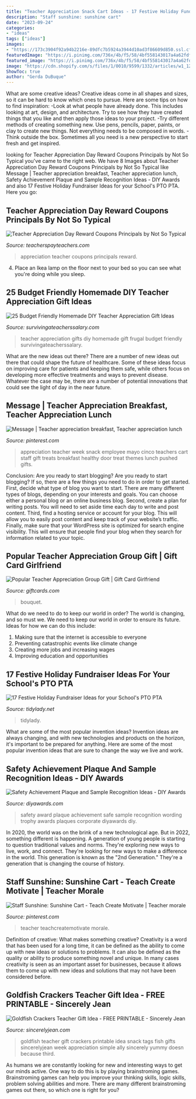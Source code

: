 ```yaml
---
title: "Teacher Appreciation Snack Cart Ideas - 17 Festive Holiday Fundraiser Ideas For Your School&#039;s Pto Pta"
description: "Staff sunshine: sunshine cart"
date: "2023-09-24"
categories:
- "ideas"
tags: ["ideas"]
images:
- "https://173c3904f92a94b2216e-89dfc7b5924a3944d10ad3f86609d850.ssl.cf2.rackcdn.com/content/giftcards/sites/9/2014/02/teacher-appreciation-flower-group-gift-1.jpg"
featuredImage: "https://i.pinimg.com/736x/4b/f5/58/4bf558143017a4a62fdfabea1eab5463.jpg"
featured_image: "https://i.pinimg.com/736x/4b/f5/58/4bf558143017a4a62fdfabea1eab5463.jpg"
image: "https://cdn.shopify.com/s/files/1/0010/9599/1332/articles/w1_1200x1200.png?v=1573749640"
ShowToc: true
author: "Gerda DuBuque"
---
```



What are some creative ideas?
Creative ideas come in all shapes and sizes, so it can be hard to know which ones to pursue. Here are some tips on how to find inspiration: 
-Look at what people have already done. This includes looking at art, design, and architecture. Try to see how they have created things that you like and then apply those ideas to your project. 
-Try different methods of creating something new. Use pens, pencils, paper, paints, or clay to create new things. Not everything needs to be composed in words. 
-Think outside the box. Sometimes all you need is a new perspective to start fresh and get inspired.

	

		
looking for Teacher Appreciation Day Reward Coupons Principals by Not So Typical you've came to the right web. We have 8 Images about Teacher Appreciation Day Reward Coupons Principals by Not So Typical like Message | Teacher appreciation breakfast, Teacher appreciation lunch, Safety Achievement Plaque and Sample Recognition Ideas - DIY Awards and also 17 Festive Holiday Fundraiser Ideas for your School&#039;s PTO PTA. Here you go:
		
    
## Teacher Appreciation Day Reward Coupons Principals By Not So Typical

<img loading=lazy src="https://ecdn.teacherspayteachers.com/thumbitem/Teacher-Appreciation-Day-Coupons-Principals-Administration-2356547-1545125677/original-2356547-4.jpg" onerror="this.onerror=null;this.src='https://tse4.mm.bing.net/th?id=OIP.Tx6MGHggysvjd3wQPDKgJAAAAA&amp;pid=15.1';" alt="Teacher Appreciation Day Reward Coupons Principals by Not So Typical">

_Source: teacherspayteachers.com_

>appreciation teacher coupons principals reward. 

	

4. Place an Ikea lamp on the floor next to your bed so you can see what you're doing while you sleep.

    
## 25 Budget Friendly Homemade DIY Teacher Appreciation Gift Ideas

<img loading=lazy src="https://www.survivingateacherssalary.com/wp-content/uploads/2013/05/25-Teacher-Appreciation-DIY-Gifts.jpg" onerror="this.onerror=null;this.src='https://tse3.mm.bing.net/th?id=OIP.zEdNvx4QCh0vrmTaG1j9awHaJ1&amp;pid=15.1';" alt="25 Budget Friendly Homemade DIY Teacher Appreciation Gift Ideas">

_Source: survivingateacherssalary.com_

>teacher appreciation gifts diy homemade gift frugal budget friendly survivingateacherssalary. 

	

What are the new ideas out there?
There are a number of new ideas out there that could shape the future of healthcare. Some of these ideas focus on improving care for patients and keeping them safe, while others focus on developing more effective treatments and ways to prevent disease. Whatever the case may be, there are a number of potential innovations that could see the light of day in the near future.

    
## Message | Teacher Appreciation Breakfast, Teacher Appreciation Lunch

<img loading=lazy src="https://i.pinimg.com/736x/f4/08/a8/f408a83d03c19a91b3a9eebfd6bb7f82.jpg" onerror="this.onerror=null;this.src='https://tse3.mm.bing.net/th?id=OIP.BS_PkjJk1NBSOva3KzkaDwAAAA&amp;pid=15.1';" alt="Message | Teacher appreciation breakfast, Teacher appreciation lunch">

_Source: pinterest.com_

>appreciation teacher week snack employee mayo cinco teachers cart staff gift treats breakfast healthy door treat themes lunch pushed gifts. 

	

Conclusion: Are you ready to start blogging?
Are you ready to start blogging? If so, there are a few things you need to do in order to get started. First, decide what type of blog you want to start. There are many different types of blogs, depending on your interests and goals. You can choose either a personal blog or an online business blog. Second, create a plan for writing posts. You will need to set aside time each day to write and post content. Third, find a hosting service or account for your blog. This will allow you to easily post content and keep track of your website’s traffic. Finally, make sure that your WordPress site is optimized for search engine visibility. This will ensure that people find your blog when they search for information related to your topic.

    
## Popular Teacher Appreciation Group Gift | Gift Card Girlfriend

<img loading=lazy src="https://173c3904f92a94b2216e-89dfc7b5924a3944d10ad3f86609d850.ssl.cf2.rackcdn.com/content/giftcards/sites/9/2014/02/teacher-appreciation-flower-group-gift-1.jpg" onerror="this.onerror=null;this.src='https://tse1.mm.bing.net/th?id=OIP.8VTAyzzVBoMytlsxbco7vQHaF0&amp;pid=15.1';" alt="Popular Teacher Appreciation Group Gift | Gift Card Girlfriend">

_Source: giftcards.com_

>bouquet. 

	

What do we need to do to keep our world in order?
The world is changing, and so must we. We need to keep our world in order to ensure its future. Ideas for how we can do this include: 
1. Making sure that the internet is accessible to everyone 
2. Preventing catastrophic events like climate change 
3. Creating more jobs and increasing wages 
4. Improving education and opportunities 

    
## 17 Festive Holiday Fundraiser Ideas For Your School&#039;s PTO PTA

<img loading=lazy src="https://cdn.shopify.com/s/files/1/0010/9599/1332/articles/w1_1200x1200.png?v=1573749640" onerror="this.onerror=null;this.src='https://tse3.mm.bing.net/th?id=OIP.oSxza34zy74zw4aIcP8jmAHaLH&amp;pid=15.1';" alt="17 Festive Holiday Fundraiser Ideas for your School&#039;s PTO PTA">

_Source: tidylady.net_

>tidylady. 

	

What are some of the most popular invention ideas?
Invention ideas are always changing, and with new technologies and products on the horizon, it's important to be prepared for anything. Here are some of the most popular invention ideas that are sure to change the way we live and work.

    
## Safety Achievement Plaque And Sample Recognition Ideas - DIY Awards

<img loading=lazy src="https://www.diyawards.com/images/products/themes/diy_html5_2018/14-detail-safety-achievement-award-trophy.jpg" onerror="this.onerror=null;this.src='https://tse3.mm.bing.net/th?id=OIP.crQtsCalDmgLrj_hGuHPPgHaG1&amp;pid=15.1';" alt="Safety Achievement Plaque and Sample Recognition Ideas - DIY Awards">

_Source: diyawards.com_

>safety award plaque achievement safe sample recognition wording trophy awards plaques corporate diyawards diy. 

	

In 2020, the world was on the brink of a new technological age. But in 2022, something different is happening. A generation of young people is starting to question traditional values and norms. They're exploring new ways to live, work, and connect. They're looking for new ways to make a difference in the world. This generation is known as the "2nd Generation." They're a generation that is changing the course of history.

    
## Staff Sunshine: Sunshine Cart - Teach Create Motivate | Teacher Morale

<img loading=lazy src="https://i.pinimg.com/736x/4b/f5/58/4bf558143017a4a62fdfabea1eab5463.jpg" onerror="this.onerror=null;this.src='https://tse2.mm.bing.net/th?id=OIP.xbW0tozXhGuE6WSbR9KTLgHaHa&amp;pid=15.1';" alt="Staff Sunshine: Sunshine Cart - Teach Create Motivate | Teacher morale">

_Source: pinterest.com_

>teacher teachcreatemotivate morale. 

	

Definition of creative: What makes something creative?
Creativity is a word that has been used for a long time, it can be defined as the ability to come up with new ideas or solutions to problems. It can also be defined as the quality or ability to produce something novel and unique. In many cases creativity is seen as an important asset for businesses, because it allows them to come up with new ideas and solutions that may not have been considered before.

    
## Goldfish Crackers Teacher Gift Idea - FREE PRINTABLE - Sincerely Jean

<img loading=lazy src="https://www.sincerelyjean.com/wp-content/uploads/2015/08/IMG_6463.jpg" onerror="this.onerror=null;this.src='https://tse2.mm.bing.net/th?id=OIP.7l0olhqtW8Av7bkLWqPmaAHaLH&amp;pid=15.1';" alt="Goldfish Crackers Teacher Gift Idea - FREE PRINTABLE - Sincerely Jean">

_Source: sincerelyjean.com_

>goldfish teacher gift crackers printable idea snack tags fish gifts sincerelyjean week appreciation simple ally sincerely yummy doesn because third. 

	

As humans we are constantly looking for new and interesting ways to get our minds active. One way to do this is by playing brainstroming games. Brainstroming games can help you improve your thinking skills, logic skills, problem solving abilities and more. There are many different brainstroming games out there, so which one is right for you?

